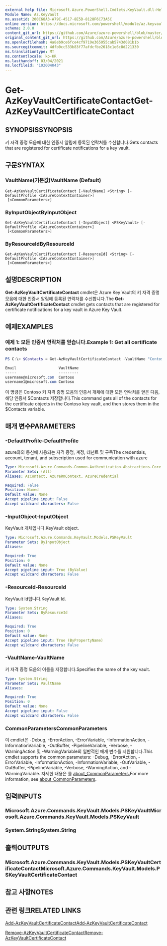 ```yaml
---
external help file: Microsoft.Azure.PowerShell.Cmdlets.KeyVault.dll-Help.xml
Module Name: Az.KeyVault
ms.assetid: 200C68A3-A79C-4517-8E5D-8128F6C73A5C
online version: https://docs.microsoft.com/powershell/module/az.keyvault/get-azkeyvaultcertificatecontact
schema: 2.0.0
content_git_url: https://github.com/Azure/azure-powershell/blob/master/src/KeyVault/KeyVault/help/Get-AzKeyVaultCertificateContact.md
original_content_git_url: https://github.com/Azure/azure-powershell/blob/master/src/KeyVault/KeyVault/help/Get-AzKeyVaultCertificateContact.md
ms.openlocfilehash: 4a8eb9ce6fce4cf9719e365055cab5743d081b1b
ms.sourcegitcommit: 4dfb0cc533b83f77afdcfbe2618c1e6c8d221330
ms.translationtype: MT
ms.contentlocale: ko-KR
ms.lasthandoff: 03/04/2021
ms.locfileid: "102004043"
---
```

# <span data-ttu-id="7b585-101">Get-AzKeyVaultCertificateContact</span><span class="sxs-lookup"><span data-stu-id="7b585-101">Get-AzKeyVaultCertificateContact</span></span>

## <span data-ttu-id="7b585-102">SYNOPSIS</span><span class="sxs-lookup"><span data-stu-id="7b585-102">SYNOPSIS</span></span>
<span data-ttu-id="7b585-103">키 자격 증명 모음에 대한 인증서 알림에 등록된 연락처를 수신합니다.</span><span class="sxs-lookup"><span data-stu-id="7b585-103">Gets contacts that are registered for certificate notifications for a key vault.</span></span>

## <span data-ttu-id="7b585-104">구문</span><span class="sxs-lookup"><span data-stu-id="7b585-104">SYNTAX</span></span>

### <span data-ttu-id="7b585-105">VaultName(기본값)</span><span class="sxs-lookup"><span data-stu-id="7b585-105">VaultName (Default)</span></span>
```
Get-AzKeyVaultCertificateContact [-VaultName] <String> [-DefaultProfile <IAzureContextContainer>]
 [<CommonParameters>]
```

### <span data-ttu-id="7b585-106">ByInputObject</span><span class="sxs-lookup"><span data-stu-id="7b585-106">ByInputObject</span></span>
```
Get-AzKeyVaultCertificateContact [-InputObject] <PSKeyVault> [-DefaultProfile <IAzureContextContainer>]
 [<CommonParameters>]
```

### <span data-ttu-id="7b585-107">ByResourceId</span><span class="sxs-lookup"><span data-stu-id="7b585-107">ByResourceId</span></span>
```
Get-AzKeyVaultCertificateContact [-ResourceId] <String> [-DefaultProfile <IAzureContextContainer>]
 [<CommonParameters>]
```

## <span data-ttu-id="7b585-108">설명</span><span class="sxs-lookup"><span data-stu-id="7b585-108">DESCRIPTION</span></span>
<span data-ttu-id="7b585-109">**Get-AzKeyVaultCertificateContact** cmdlet은 Azure Key Vault의 키 자격 증명 모음에 대한 인증서 알림에 등록된 연락처를 수신합니다.</span><span class="sxs-lookup"><span data-stu-id="7b585-109">The **Get-AzKeyVaultCertificateContact** cmdlet gets contacts that are registered for certificate notifications for a key vault in Azure Key Vault.</span></span>

## <span data-ttu-id="7b585-110">예제</span><span class="sxs-lookup"><span data-stu-id="7b585-110">EXAMPLES</span></span>

### <span data-ttu-id="7b585-111">예제 1: 모든 인증서 연락처를 얻습니다.</span><span class="sxs-lookup"><span data-stu-id="7b585-111">Example 1: Get all certificate contacts</span></span>
```powershell
PS C:\> $Contacts = Get-AzKeyVaultCertificateContact -VaultName "Contoso"

Email                   VaultName
-----                   ---------
username@microsoft.com  Contoso
username1@microsoft.com Contoso
```

<span data-ttu-id="7b585-112">이 명령은 Contoso 키 자격 증명 모음의 인증서 개체에 대한 모든 연락처를 얻은 다음, 해당 인증서 $Contacts 저장합니다.</span><span class="sxs-lookup"><span data-stu-id="7b585-112">This command gets all of the contacts for the certificate objects in the Contoso key vault, and then stores them in the $Contacts variable.</span></span>

## <span data-ttu-id="7b585-113">매개 변수</span><span class="sxs-lookup"><span data-stu-id="7b585-113">PARAMETERS</span></span>

### <span data-ttu-id="7b585-114">-DefaultProfile</span><span class="sxs-lookup"><span data-stu-id="7b585-114">-DefaultProfile</span></span>
<span data-ttu-id="7b585-115">azure와의 통신에 사용되는 자격 증명, 계정, 테넌트 및 구독</span><span class="sxs-lookup"><span data-stu-id="7b585-115">The credentials, account, tenant, and subscription used for communication with azure</span></span>

```yaml
Type: Microsoft.Azure.Commands.Common.Authentication.Abstractions.Core.IAzureContextContainer
Parameter Sets: (All)
Aliases: AzContext, AzureRmContext, AzureCredential

Required: False
Position: Named
Default value: None
Accept pipeline input: False
Accept wildcard characters: False
```

### <span data-ttu-id="7b585-116">-InputObject</span><span class="sxs-lookup"><span data-stu-id="7b585-116">-InputObject</span></span>
<span data-ttu-id="7b585-117">KeyVault 개체입니다.</span><span class="sxs-lookup"><span data-stu-id="7b585-117">KeyVault object.</span></span>

```yaml
Type: Microsoft.Azure.Commands.KeyVault.Models.PSKeyVault
Parameter Sets: ByInputObject
Aliases:

Required: True
Position: 0
Default value: None
Accept pipeline input: True (ByValue)
Accept wildcard characters: False
```

### <span data-ttu-id="7b585-118">-ResourceId</span><span class="sxs-lookup"><span data-stu-id="7b585-118">-ResourceId</span></span>
<span data-ttu-id="7b585-119">KeyVault Id입니다.</span><span class="sxs-lookup"><span data-stu-id="7b585-119">KeyVault Id.</span></span>

```yaml
Type: System.String
Parameter Sets: ByResourceId
Aliases:

Required: True
Position: 0
Default value: None
Accept pipeline input: True (ByPropertyName)
Accept wildcard characters: False
```

### <span data-ttu-id="7b585-120">-VaultName</span><span class="sxs-lookup"><span data-stu-id="7b585-120">-VaultName</span></span>
<span data-ttu-id="7b585-121">키 자격 증명 모음의 이름을 지정합니다.</span><span class="sxs-lookup"><span data-stu-id="7b585-121">Specifies the name of the key vault.</span></span>

```yaml
Type: System.String
Parameter Sets: VaultName
Aliases:

Required: True
Position: 0
Default value: None
Accept pipeline input: False
Accept wildcard characters: False
```

### <span data-ttu-id="7b585-122">CommonParameters</span><span class="sxs-lookup"><span data-stu-id="7b585-122">CommonParameters</span></span>
<span data-ttu-id="7b585-123">이 cmdlet은 -Debug, -ErrorAction, -ErrorVariable, -InformationAction, -InformationVariable, -OutBuffer, -PipelineVariable, -Verbose, -WarningAction 및 -WarningVariable의 일반적인 매개 변수를 지원합니다.</span><span class="sxs-lookup"><span data-stu-id="7b585-123">This cmdlet supports the common parameters: -Debug, -ErrorAction, -ErrorVariable, -InformationAction, -InformationVariable, -OutVariable, -OutBuffer, -PipelineVariable, -Verbose, -WarningAction, and -WarningVariable.</span></span> <span data-ttu-id="7b585-124">자세한 내용은 를 [about_CommonParameters.](http://go.microsoft.com/fwlink/?LinkID=113216)</span><span class="sxs-lookup"><span data-stu-id="7b585-124">For more information, see [about_CommonParameters](http://go.microsoft.com/fwlink/?LinkID=113216).</span></span>

## <span data-ttu-id="7b585-125">입력</span><span class="sxs-lookup"><span data-stu-id="7b585-125">INPUTS</span></span>

### <span data-ttu-id="7b585-126">Microsoft.Azure.Commands.KeyVault.Models.PSKeyVault</span><span class="sxs-lookup"><span data-stu-id="7b585-126">Microsoft.Azure.Commands.KeyVault.Models.PSKeyVault</span></span>

### <span data-ttu-id="7b585-127">System.String</span><span class="sxs-lookup"><span data-stu-id="7b585-127">System.String</span></span>

## <span data-ttu-id="7b585-128">출력</span><span class="sxs-lookup"><span data-stu-id="7b585-128">OUTPUTS</span></span>

### <span data-ttu-id="7b585-129">Microsoft.Azure.Commands.KeyVault.Models.PSKeyVaultCertificateContact</span><span class="sxs-lookup"><span data-stu-id="7b585-129">Microsoft.Azure.Commands.KeyVault.Models.PSKeyVaultCertificateContact</span></span>

## <span data-ttu-id="7b585-130">참고 사항</span><span class="sxs-lookup"><span data-stu-id="7b585-130">NOTES</span></span>

## <span data-ttu-id="7b585-131">관련 링크</span><span class="sxs-lookup"><span data-stu-id="7b585-131">RELATED LINKS</span></span>

[<span data-ttu-id="7b585-132">Add-AzKeyVaultCertificateContact</span><span class="sxs-lookup"><span data-stu-id="7b585-132">Add-AzKeyVaultCertificateContact</span></span>](./Add-AzKeyVaultCertificateContact.md)

[<span data-ttu-id="7b585-133">Remove-AzKeyVaultCertificateContact</span><span class="sxs-lookup"><span data-stu-id="7b585-133">Remove-AzKeyVaultCertificateContact</span></span>](./Remove-AzKeyVaultCertificateContact.md)

